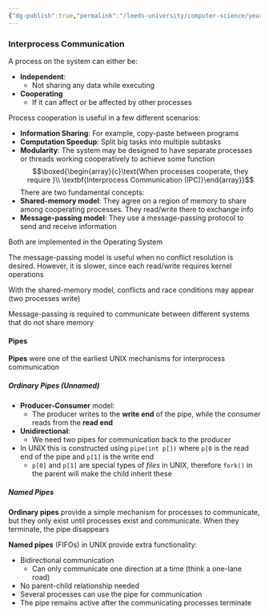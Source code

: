 ```yaml
---
{"dg-publish":true,"permalink":"/leeds-university/computer-science/year-2/operating-systems/revision/w3-processes/p4-communicating-processes/"}
---
```



### Interprocess Communication
A process on the system can either be: 
- **Independent**:
	- Not sharing any data while executing
- **Cooperating**
	- If it can affect or be affected by other processes

Process cooperation is useful in a few different scenarios:
- **Information Sharing**: For example, copy-paste between programs
- **Computation Speedup**: Split big tasks into multiple subtasks
- **Modularity**: The system may be designed to have separate processes or threads working cooperatively to achieve some function
$$\boxed{\begin{array}{c}\text{When processes cooperate, they require }\\ \textbf{Interprocess Communication (IPC)}\end{array}}$$
There are two fundamental concepts:
- **Shared-memory model**: They agree on a region of memory to share among cooperating processes. They read/write there to exchange info
- **Message-passing model**: They use a message-passing protocol to send and receive information

Both are implemented in the Operating System

The message-passing model is useful when no conflict resolution is desired.
However, it is slower, since each read/write requires kernel operations

With the shared-memory model, conflicts and race conditions may appear (two processes write)

Message-passing is required to communicate between different systems that do not share memory
#### Pipes
**Pipes** were one of the earliest UNIX mechanisms for interprocess communication
##### Ordinary Pipes (Unnamed)
- **Producer-Consumer** model:
	- The producer writes to the **write end** of the pipe, while the consumer reads from the **read end**
- **Unidirectional**:
	- We need two pipes for communication back to the producer
- In UNIX this is constructed using `pipe(int p[])` where `p[0` is the read end of the pipe and `p[1]` is the write end
	- `p[0]` and `p[1]` are special types of *files* in UNIX, therefore `fork()` in the parent will make the child inherit these
##### Named Pipes
**Ordinary pipes** provide a simple mechanism for processes to communicate, but they only exist until processes exist and communicate. When they terminate, the pipe disappears

**Named pipes** (FIFOs) in UNIX provide extra functionality:
- Bidirectional communication
	- Can only communicate one direction at a time (think a one-lane road)
- No parent-child relationship needed
- Several processes can use the pipe for communication
- The pipe remains active after the communicating processes terminate
